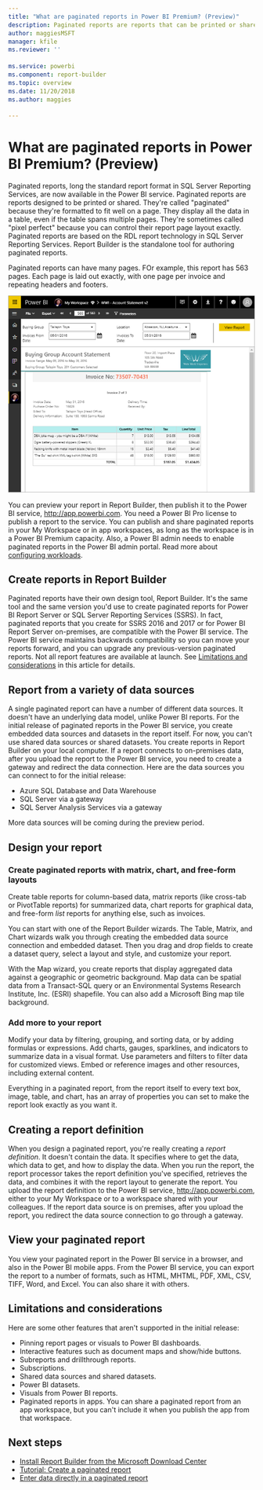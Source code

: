 ```yaml
---
title: "What are paginated reports in Power BI Premium? (Preview)"
description: Paginated reports are reports that can be printed or shared. You can control the report layout exactly. They display all the data in a table, for example, even if the table spans multiple pages.  
author: maggiesMSFT
manager: kfile
ms.reviewer: ''

ms.service: powerbi
ms.component: report-builder
ms.topic: overview
ms.date: 11/20/2018
ms.author: maggies

---
```

# What are paginated reports in Power BI Premium? (Preview)
Paginated reports, long the standard report format in SQL Server Reporting Services, are now available in the Power BI service. Paginated reports are reports designed to be printed or shared. They're called "paginated" because they're formatted to fit well on a page. They display all the data in a table, even if the table spans multiple pages. They're sometimes called "pixel perfect" because you can control their report page layout exactly. Paginated reports are based on the RDL report technology in SQL Server Reporting Services. Report Builder is the standalone tool for authoring paginated reports. 

Paginated reports can have many pages. FOr example, this report has 563 pages. Each page is laid out exactly, with one page per invoice and repeating headers and footers.

![Paginated report in the Power BI service](media/paginated-reports-report-builder-power-bi/power-bi-paginated-wwi-report-page.png)

You can preview your report in Report Builder, then publish it to the Power BI service, http://app.powerbi.com. You need a Power BI Pro license to publish a report to the service. You can publish and share paginated reports in your My Workspace or in app workspaces, as long as the workspace is in a Power BI Premium capacity. Also, a Power BI admin needs to enable paginated reports in the Power BI admin portal. Read more about [configuring workloads](service-admin-premium-manage.md#configure-workloads). 

## Create reports in Report Builder

Paginated reports have their own design tool, Report Builder. It's the same tool and the same version you'd use to create paginated reports for Power BI Report Server or SQL Server Reporting Services (SSRS). In fact, paginated reports that you create for SSRS 2016 and 2017 or for Power BI Report Server on-premises, are compatible with the Power BI service. The Power BI service maintains backwards compatibility so you can move your reports forward, and you can upgrade any previous-version paginated reports. Not all report features are available at launch. See [Limitations and considerations](#limitations-and-considerations) in this article for details.
     
## Report from a variety of data sources

A single paginated report can have a number of different data sources. It doesn't have an underlying data model, unlike Power BI reports. For the initial release of paginated reports in the Power BI service, you create embedded data sources and datasets in the report itself. For now, you can't use shared data sources or shared datasets. You create reports in Report Builder on your local computer. If a report connects to on-premises data, after you upload the report to the Power BI service, you need to create a gateway and redirect the data connection. Here are the data sources you can connect to for the initial release:

- Azure SQL Database and Data Warehouse
- SQL Server via a gateway
- SQL Server Analysis Services via a gateway
 
More data sources will be coming during the preview period.

## Design your report  

### Create paginated reports with matrix, chart, and free-form layouts

Create table reports for column-based data, matrix reports (like cross-tab or PivotTable reports) for summarized data, chart reports for graphical data, and free-form *list* reports for anything else, such as invoices. 
  
You can start with one of the Report Builder wizards. The Table, Matrix, and Chart wizards walk you through creating the embedded data source connection and embedded dataset. Then you drag and drop fields to create a dataset query, select a layout and style, and customize your report.  
  
With the Map wizard, you create reports that display aggregated data against a geographic or geometric background. Map data can be spatial data from a Transact-SQL query or an Environmental Systems Research Institute, Inc. (ESRI) shapefile. You can also add a Microsoft Bing map tile background.  

### Add more to your report

Modify your data by filtering, grouping, and sorting data, or by adding formulas or expressions. Add charts, gauges, sparklines, and indicators to summarize data in a visual format.  Use parameters and filters to filter data for customized views. Embed or reference images and other resources, including external content.  

Everything in a paginated report, from the report itself to every text box, image, table, and chart, has an array of properties you can set to make the report look exactly as you want it.

## Creating a report definition

When you design a paginated report, you're really creating a *report definition*. It doesn't contain the data. It specifies where to get the data, which data to get, and how to display the data. When you run the report, the report processor takes the report definition you've specified, retrieves the data, and combines it with the report layout to generate the report. You upload the report definition to the Power BI service, http://app.powerbi.com, either to your My Workspace or to a workspace shared with your colleagues. If the report data source is on premises, after you upload the report, you redirect the data source connection to go through a gateway. 

## View your paginated report
You view your paginated report in the Power BI service in a browser, and also in the Power BI mobile apps. From the Power BI service, you can export the report to a number of formats, such as HTML, MHTML, PDF, XML, CSV, TIFF, Word, and Excel. You can also share it with others.  
  
## Limitations and considerations

Here are some other features that aren't supported in the initial release:

- Pinning report pages or visuals to Power BI dashboards.
- Interactive features such as document maps and show/hide buttons.
- Subreports and drillthrough reports.
- Subscriptions.
- Shared data sources and shared datasets.
- Power BI datasets.
- Visuals from Power BI reports.
- Paginated reports in apps. You can share a paginated report from an app workspace, but you can't include it when you publish the app from that workspace.
 
## Next steps

- [Install Report Builder from the Microsoft Download Center](http://go.microsoft.com/fwlink/?LinkID=734968)
- [Tutorial: Create a paginated report](paginated-reports-quickstart-aw.md)
- [Enter data directly in a paginated report](paginated-reports-enter-data.md)

  

